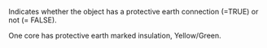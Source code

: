 Indicates whether the object has a protective earth connection (=TRUE) or not (= FALSE).


<!-- comment -->


One core has protective earth marked insulation, Yellow/Green.
